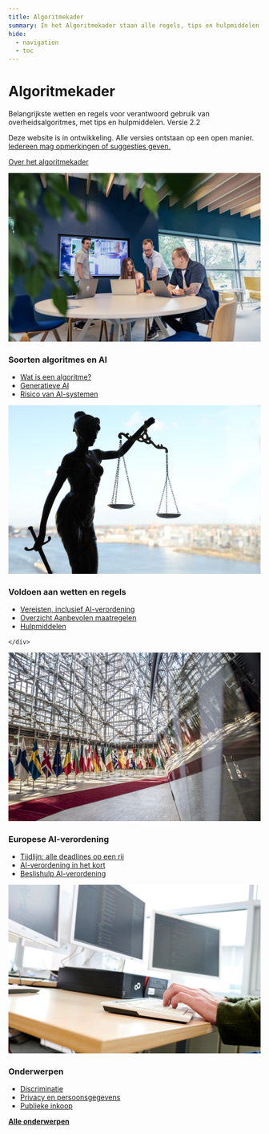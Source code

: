 ```yaml
---
title: Algoritmekader
summary: In het Algoritmekader staan alle regels, tips en hulpmiddelen voor verantwoord gebruik van algoritmes door de overheid.
hide:
  - navigation
  - toc
---
```


# Algoritmekader
<div class="header-container">
    <div class="subheader">Belangrijkste wetten en regels voor verantwoord gebruik van overheidsalgoritmes, met tips en hulpmiddelen.
    <span class="version-container">
      <span class="version-label">Versie 2.2</span>
      <div class="hover-info">
        <p>Deze website is in ontwikkeling. Alle versies ontstaan op een open manier. <a href="{{ base_url }}/over-het-algoritmekader/CONTRIBUTING/">Iedereen mag opmerkingen of suggesties geven.</a></p>
      </div>
    </span>
    </div>
</div>


<a href="{{ base_url }}/over-het-algoritmekader/over-het-algoritmekader/" class="button md-button--secondary">Over het algoritmekader</a>


<div class="float-container">

 <div class="float-child styled-list">
    <img src="afbeeldingen/rollen.jpg" alt=" " class="block-image">
    <div class="float-box">
    <h3><b>Soorten algoritmes en AI</b></h3>
    <ul>
      <li><a href="soorten-algoritmes-en-ai/wat-is-een-algoritme/">Wat is een algoritme?</a></li>
      <li><a href="soorten-algoritmes-en-ai/generatieve-ai/">Generatieve AI</a></li>
      <li><a href="soorten-algoritmes-en-ai/risico-van-ai-systemen/">Risico van AI-systemen</a></li>
    </ul>

  </div>
  </div>

  <div class="float-child styled-list">
    <img src="afbeeldingen/wetten-en-regels.jpg" alt=" " class="block-image">
    <div class="float-box">
    <h3><b>Voldoen aan wetten en regels</b></h3>
    <ul>
      <li><a href="voldoen-aan-wetten-en-regels/vereisten/">Vereisten, inclusief AI-verordening</a></li>
      <li><a href="voldoen-aan-wetten-en-regels/maatregelen/">Overzicht Aanbevolen maatregelen</a></li>
      <li><a href="voldoen-aan-wetten-en-regels/hulpmiddelen/">Hulpmiddelen</a></li>
    </ul>

    </div>
  </div>

 <div class="float-child styled-list">
    <img src="afbeeldingen/eu.jpeg" alt=" " class="block-image">
    <div class="float-box">
    <h3><b>Europese AI-verordening</b></h3>
    <ul>
      <li><a href="voldoen-aan-wetten-en-regels/tijdlijn-ai-verordening/">Tijdlijn: alle deadlines op een rij</a></li>
      <li><a href="voldoen-aan-wetten-en-regels/ai-verordening/">AI-verordening in het kort</a></li>
      <li><a href="https://ai-verordening-beslishulp.apps.digilab.network/">Beslishulp AI-verordening</a></li>
    </ul>

  </div>
  </div>

  <div class="float-child styled-list">
    <img src="afbeeldingen/onderwerpen.jpg" alt=" " class="block-image">
    <div class="float-box">
    <h3><b>Onderwerpen</b></h3>
    <ul>
      <li><a href="onderwerpen/bias-en-non-discriminatie/">Discriminatie</a></li>
      <li><a href="onderwerpen/privacy-en-gegevensbescherming/">Privacy en persoonsgegevens</a></li>
      <li><a href="onderwerpen/publieke-inkoop/">Publieke inkoop</a></li>
    </ul>
    <a href="onderwerpen/" class="show-more"><b>Alle onderwerpen</b></a>

  </div>
  </div>

</div>
<br><br><br>
